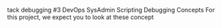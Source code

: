 tack debugging #3
DevOps SysAdmin Scripting Debugging
Concepts
For this project, we expect you to look at these concept
